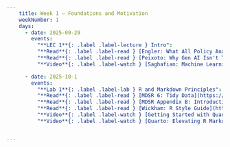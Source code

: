 ```yaml
---
    title: Week 1 – Foundations and Motivation
    weekNumber: 1
    days:
      - date: 2025-09-29
        events:
          "**LEC 1**{: .label .label-lecture } Intro":
          "**Read**{: .label .label-read } [Engler: What All Policy Analysts Need to Know About Data Science](https://www.brookings.edu/articles/what-all-policy-analysts-need-to-know-about-data-science/)":
          "**Read**{: .label .label-read } [Peixoto: Why Gen AI Isn't Transforming Govermnet (Yet)](https://www.techpolicy.press/why-generative-ai-isnt-transforming-government-yet-and-what-we-can-do-about-it/)":
          "**Video**{: .label .label-watch } [Saghafian: Machine Learning and Public Policy](https://www.youtube.com/watch?v=s0JuIprYBxg)":

      - date: 2025-10-1
        events:
          "**Lab 1**{: .label .label-lab } R and Markdown Principles":
          "**Read**{: .label .label-read } [MDSR 6: Tidy Data](https://mdsr-book.github.io/mdsr3e/06-dataII.html)":
          "**Read**{: .label .label-read } [MDSR Appendix B: Introduction to R and RStudio](https://mdsr-book.github.io/mdsr3e/B-appR.html)":
          "**Read**{: .label .label-read } [Wickham: R Style Guide](http://adv-r.had.co.nz/Style.html)":
          "**Video**{: .label .label-watch } [Getting Started with Quarto](https://youtu.be/_f3latmOhew?si=qaO_BI7jWU2pOlS7)":
          "**Video**{: .label .label-watch } [Quarto: Elevating R Markdown for Advanced Publishing](https://www.youtube.com/watch?v=8qR0wtJEDX4)":


---
```

